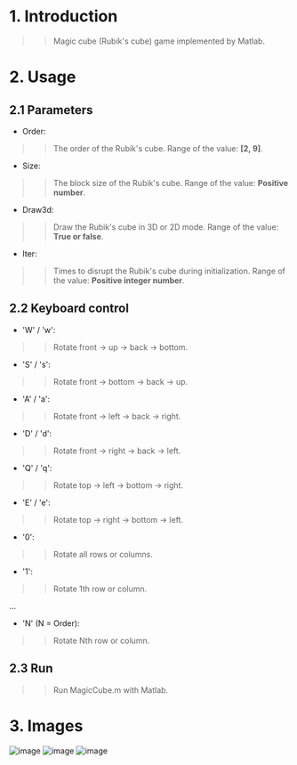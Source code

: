 # 1. Introduction
>>Magic cube (Rubik's cube) game implemented by Matlab.

# 2. Usage
## 2.1 Parameters 
- Order:
>>The order of the Rubik's cube.
>>Range of the value: **[2, 9]**.
- Size:
>>The block size of the Rubik's cube.
>>Range of the value: **Positive number**.
- Draw3d:
>>Draw the Rubik's cube in 3D or 2D mode.
>>Range of the value: **True or false**.
- Iter:
>>Times to disrupt the Rubik's cube during initialization.
>>Range of the value: **Positive integer number**.
## 2.2 Keyboard control  
- 'W' / 'w':
>>Rotate front -> up -> back -> bottom.
- 'S' / 's':
>>Rotate front -> bottom -> back -> up.
- 'A' / 'a':
>>Rotate front -> left -> back -> right.
- 'D' / 'd':
>>Rotate front -> right -> back -> left.
- 'Q' / 'q':
>>Rotate top -> left -> bottom -> right.
- 'E' / 'e':
>>Rotate top -> right -> bottom -> left.
- '0':
>>Rotate all rows or columns.
- '1':
>>Rotate 1th row or column.

...

- 'N' (N = Order):
>>Rotate Nth row or column.
## 2.3 Run
>>Run MagicCube.m with Matlab.
# 3. Images
![image](https://github.com/lh9171338/Matlab-MagicCube/blob/master/image/3order-3D.jpg)
![image](https://github.com/lh9171338/Matlab-MagicCube/blob/master/image/4order-3D.jpg)
![image](https://github.com/lh9171338/Matlab-MagicCube/blob/master/image/3order-2D.jpg)
